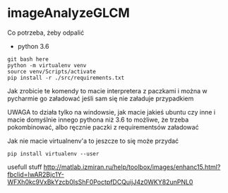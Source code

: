 # imageAnalyzeGLCM

Co potrzeba, żeby odpalić
* python 3.6

```
git bash here
python -m virtualenv venv
source venv/Scripts/activate
pip install -r ./src/requirements.txt
```
Jak zrobicie te komendy to macie interpretera z paczkami i można w pycharmie go załadować jeśli sam się nie załaduje przypadkiem

UWAGA to działa tylko na windowsie, jak macie jakieś ubuntu czy inne i macie domyślnie innego pythona niż 3.6 to możliwe, że trzeba pokombinować, albo ręcznie paczki z requirementsów załadować

Jak nie macie virtualnenv'a to jeszcze to się może przydać
```
pip install virtualenv --user
```

usefull stuff
http://matlab.izmiran.ru/help/toolbox/images/enhanc15.html?fbclid=IwAR2Bjc1Y-WFXh0kc9VxBkYzcb0IsShF0PoctpfDCQuijJ4z0WKY82unPNL0
